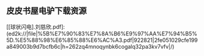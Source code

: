 ## 皮皮书屋电驴下载资源 

[Singularity Is Near(奇点临近).pdf]: (ed2k://|file|Singularity%20Is%20Near%28%E5%A5%87%E7%82%B9%E4%B8%B4%E8%BF%91%29.pdf|7608828|b928f04fcdac5f4fe43e7bc9bfd7420a|h=oiijmyqwjkose4r7xh3sj2xj5rxskg44|/)

[Vitiligo（白癜风专著）.pdf]: (ed2k://|file|Vitiligo%EF%BC%88%E7%99%BD%E7%99%9C%E9%A3%8E%E4%B8%93%E8%91%97%EF%BC%89.pdf|11238471|daa0021b26e93df5aedcece73510113a|h=6xzjpvk5o5caqopmixuom7mndhc2j2y7|/)

[ASP.NET.基础教程—C#案例版.pdf]: (ed2k://|file|ASP.NET.%E5%9F%BA%E7%A1%80%E6%95%99%E7%A8%8B%E2%80%94C%23%E6%A1%88%E4%BE%8B%E7%89%88.pdf|18578365|7a9313a942f097ee6f8bf26ba27b01a7|h=i5oeqilcfc4o6l7eaaf7hnkszkenj6yn|/)

[离散数学教程.pdf]: (ed2k://|file|%E7%A6%BB%E6%95%A3%E6%95%B0%E5%AD%A6%E6%95%99%E7%A8%8B.pdf|13243250|56f6499d14ce20c6be3601d452d0701c|h=bqdcgw5xed347hvpbxk4vjifcsvcwjja|/)

[Taming Text.pdf]: (ed2k://|file|Taming%20Text.pdf|8687887|7042c33145e982518d41c7a64271932d|h=cgjxi56iyirz764osnk4ucq57dsegdrj|/)

[Thinking In Java, 4th edition(pdf含书签).pdf]: (ed2k://|file|Thinking%20In%20Java%2C%204th%20edition%28pdf%E5%90%AB%E4%B9%A6%E7%AD%BE%29.pdf|4560092|0a670da94e3a20f104c2b363edee02be|h=sbaeefpsdrcednkvegbkqielkdpxp3dk|/)

[OOP Demystified A Self-Teaching Guide.chm]: (ed2k://|file|OOP%20Demystified%20A%20Self-Teaching%20Guide.chm|1867577|d129e538eaf7f8138344d39523abae6c|h=onmxbwtxlbdzljtqf2gohlr6frzuq5i4|/)

[Essentials of game theory _ a concise, multidisciplinary introduction.pdf]: (ed2k://|file|Essentials%20of%20game%20theory%20_%20a%20concise%2C%20multidisciplinary%20introduction.pdf|1734154|6b22e6de3e70c835b93458524555d288|h=kwvfgod4njvf6uvpzf2nyhth5pl2oqw3|/)

[A Guide to the Project Management Body of Knowledge (5th edition) (PMBOK® Guide) (项目管理知识体系指南(第5版)).pdf]: (ed2k://|file|A%20Guide%20to%20the%20Project%20Management%20Body%20of%20Knowledge%20%285th%20edition%29%20%28PMBOK%C2%AE%20Guide%29%20%28%E9%A1%B9%E7%9B%AE%E7%AE%A1%E7%90%86%E7%9F%A5%E8%AF%86%E4%BD%93%E7%B3%BB%E6%8C%87%E5%8D%97%28%E7%AC%AC5%E7%89%88%29%29.pdf|8200852|249c27b271edc30afabc545cf9aac323|h=gk6lajsrhvlfmeji57hni6r5iz4kmgqn|/)

[Computer Organization and Design, Fourth Edition_ The Hardware_Software Interface, part 1.pdf]: (ed2k://|file|Computer%20Organization%20and%20Design%2C%20Fourth%20Edition_%20The%20Hardware_Software%20Interface%2C%20part%201.pdf|43768465|4f322008134c264bbf33151083326acb|h=6625z7wdqcor5mibo7l5ircdral3liva|/)

[Programming for the Java Virtual Machine.chm]: (ed2k://|file|Programming%20for%20the%20Java%20Virtual%20Machine.chm|1567303|88d9a33cd55f8c44d5c66689bf948e52|h=kagpje53fg3g3l3iv63mkthuuowcuus3|/)

[交互式系统原理与设计.pdf]: (ed2k://|file|%E4%BA%A4%E4%BA%92%E5%BC%8F%E7%B3%BB%E7%BB%9F%E5%8E%9F%E7%90%86%E4%B8%8E%E8%AE%BE%E8%AE%A1.pdf|46963666|c3181ccf7a527fa2cae7149c14ec7e73|h=vhsel3joe3ygr7ubszk66dxb4apica6j|/)

[Learning Flash CS4 Professional.pdf]: (ed2k://|file|Learning%20Flash%20CS4%20Professional.pdf|20197151|67a19037c0f2ae98f76304a4b49fa729|h=gof65tnohgvu2nbq44dbzwlnnio3ddmi|/)

[Practical Guide to Using SQL in Oracle.pdf]: (ed2k://|file|Practical%20Guide%20to%20Using%20SQL%20in%20Oracle.pdf|3933578|59bbe912c55d6dfe4fa54a0ba9e5555c|h=32mbqochx4og63r6d6p7jbgvr5exqqon|/)

[SEOmoz：The Beginners Guide To SEO.pdf]: (ed2k://|file|SEOmoz%EF%BC%9AThe%20Beginners%20Guide%20To%20SEO.pdf|15112325|1e25c8048f509e652d227dbc10e35631|h=52zwvlvg64zp47ktwxqys33xrqodm3xe|/)

[Testing ASP.NET Web Applications.pdf]: (ed2k://|file|Testing%20ASP.NET%20Web%20Applications.pdf|11378774|865dc2e5fb4b7a1347c35349c49895b2|h=atw7k6mqabktmvihitnclslqlfrsvu56|/)

[Designing Embedded Systems with the SIGNAL Programming Language,Synchronous,ReactiveSpeciﬁcation.pdf]: (ed2k://|file|Designing%20Embedded%20Systems%20with%20the%20SIGNAL%20Programming%20Language%2CSynchronous%2CReactiveSpeci%EF%AC%81cation.pdf|3635550|522c4e773500e46971fd18a5ab633e3a|h=fznvhxju7enxt5jf3allawtcs44sqxhv|/)

[E-Technologies_ Innovation in an Open World.pdf]: (ed2k://|file|E-Technologies_%20Innovation%20in%20an%20Open%20World.pdf|17853723|0fdbd1ecc0e76b00d6040b24adae63e1|h=mp2oan77qkh3rixw4hcu2wkaqq2qffgi|/)

[A Complete Guide to Programming in C++.pdf]: (ed2k://|file|A%20Complete%20Guide%20to%20Programming%20in%20C%2B%2B.pdf|10829969|f2992cf9c2afaa1df38c2e084f9c8ee2|h=x3h7fmsaxip5oaoqu4wc4bqds7vipaaf|/)

[Migrating to Windows Phone.pdf]: (ed2k://|file|Migrating%20to%20Windows%20Phone.pdf|9283526|4ae67f2b56b15d4832ed84b229e87701|h=ctxhja3xer7vknpmozesvmos5srdnrkw|/)

[C# 4, ASP.NET 4, and WPF, with Visual Studio 2010 Jump Start.pdf]: (ed2k://|file|C%23%204%2C%20ASP.NET%204%2C%20and%20WPF%2C%20with%20Visual%20Studio%202010%20Jump%20Start.pdf|13955259|0df124f944a9fbc7af055cc2ea425a32|h=xa674uorw5lihmjilgsk2ooykl2rqem4|/)

[Intelligent Computer Mathematics.pdf]: (ed2k://|file|Intelligent%20Computer%20Mathematics.pdf|3831380|ba43a046109c1bb2a462b26051e0cd27|h=bmofihkyfqkz3iaoirbxfedjqarflzil|/)

[Unix Unleashed (4th Edition).pdf]: (ed2k://|file|Unix%20Unleashed%20%284th%20Edition%29.pdf|8688705|6d8344d6d9d71ed5cc3e941dd7f0b930|h=tupqyd3zt7hng5au6pnkkk4nxe7vh5rd|/)

[Computer Animation.pdf]: (ed2k://|file|Computer%20Animation.pdf|7685760|cc2581009e5f84106f98c327104f30c3|h=eyb6js4zuarkhkrmnsncmdhd2xtofjer|/)

[ADempiere 3.4 ERP Solutions.pdf]: (ed2k://|file|ADempiere%203.4%20ERP%20Solutions.pdf|12203174|fe92e50b5e62838bc5745168dd902860|h=xtppt33t3clsehu4jbkt5sxxn64eu7qd|/)

[SAS 9.2 Macro Language Reference.pdf]: (ed2k://|file|SAS%209.2%20Macro%20Language%20Reference.pdf|2429905|04ebf02696d1ff12d9184ac120b82ce2|h=rnaca4o34eqxfz25lcgxorivjstq3qxf|/)

[Curves and Surfaces for Computer Graphics.pdf]: (ed2k://|file|Curves%20and%20Surfaces%20for%20Computer%20Graphics.pdf|2932480|db0cde45a280b7e6d1b79d731257aab9|h=shfzyx66noez7qrsjjem4kszlzz4c54w|/)

[iOS Development using MonoTouch Cookbook.pdf]: (ed2k://|file|iOS%20Development%20using%20MonoTouch%20Cookbook.pdf|9278458|73593733379c1a4502f47bbb38514ad5|h=ttnxqyxzblpubrdgfnzc5zordzem5ben|/)

[Beginning Silverlight 3.pdf]: (ed2k://|file|Beginning%20Silverlight%203.pdf|4496696|43723308fcc8b91f92e61bc2d94e3a12|h=im77acqfnb6o2brwbnt5dbo5udlz43fd|/)

[分布式系统_概念与设计(原书第5版).pdf]: (ed2k://|file|%E5%88%86%E5%B8%83%E5%BC%8F%E7%B3%BB%E7%BB%9F_%E6%A6%82%E5%BF%B5%E4%B8%8E%E8%AE%BE%E8%AE%A1%28%E5%8E%9F%E4%B9%A6%E7%AC%AC5%E7%89%88%29.pdf|41943040|85d0a208a30f1b7b55c7de4aeae65859|h=23obfhhjaehrorag4fki2vmetoj24ulu|/)

[Management 3.0.pdf]: (ed2k://|file|Management%203.0.pdf|22167238|04ee578a6b2fcf61da5fd12d0751b972|h=i266bexf4ftwakr5duh5nuwuiksutekn|/)

[High Performance Browser Networking.pdf]: (ed2k://|file|High%20Performance%20Browser%20Networking.pdf|17184955|13c335924c389689000c715b6a0eb51f|h=bkqbef3lqkspmed6qswocv3f66gbgjhe|/)

[深入理解Nginx_模块开发与架构解析.pdf]: (ed2k://|file|%E6%B7%B1%E5%85%A5%E7%90%86%E8%A7%A3Nginx_%E6%A8%A1%E5%9D%97%E5%BC%80%E5%8F%91%E4%B8%8E%E6%9E%B6%E6%9E%84%E8%A7%A3%E6%9E%90.pdf|50380577|75ef53ee1d09f4bdd498d512d782d5d8|h=defosoua63baasf6py3f6yveolw6znig|/)

[HTML5高级程序设计（完整版）.pdf]: (ed2k://|file|HTML5%E9%AB%98%E7%BA%A7%E7%A8%8B%E5%BA%8F%E8%AE%BE%E8%AE%A1%EF%BC%88%E5%AE%8C%E6%95%B4%E7%89%88%EF%BC%89.pdf|36545798|7d558beba0c4fe10f0e65140940c25cd|h=m5hnzjtw5f5zqrseiu44qku5oz4voqta|/)

[HTML5 Canvas核心技术 图形、动画与游戏开发.pdf]: (ed2k://|file|HTML5%20Canvas%E6%A0%B8%E5%BF%83%E6%8A%80%E6%9C%AF%20%E5%9B%BE%E5%BD%A2%E3%80%81%E5%8A%A8%E7%94%BB%E4%B8%8E%E6%B8%B8%E6%88%8F%E5%BC%80%E5%8F%91.pdf|47956417|e65ae1b3d70e091fb1fffa7739ad92d6|h=467yekyvcyt6zffldvswoexz3gs6s2hv|/)

[HTML5游戏开发.pdf]: (ed2k://|file|HTML5%E6%B8%B8%E6%88%8F%E5%BC%80%E5%8F%91.pdf|26889549|e062e9235371d26b16edf8a7c24fb252|h=2kffrue3s7xkfrosjc7gkoc77kndck2i|/)

[Think Stats, 2nd ed..pdf]: (ed2k://|file|Think%20Stats%2C%202nd%20ed..pdf|11433495|d9f77be1b3c4c96f4975e49828c0dcff|h=zpun4nlcgdkws4ylp25u3jiezqjyofbr|/)

[OpenStack Swift.pdf]: (ed2k://|file|OpenStack%20Swift.pdf|9652833|735b73586092c3dc635a73ec7a93a6e7|h=qgozm6y4ekoxyewlkq3xqmlit45q6nr4|/)

[Practical Cryptography.pdf]: (ed2k://|file|Practical%20Cryptography.pdf|2485298|bab1b3950a261c2f5bf216dbe05d58a0|h=lvkegzvyss4ihjm2xrywbxuiedp4xx5n|/)

[[球状闪电].刘慈欣.pdf]: (ed2k://|file|%5B%E7%90%83%E7%8A%B6%E9%97%AA%E7%94%B5%5D.%E5%88%98%E6%85%88%E6%AC%A3.pdf|922821|2fe051029cfe199a849003b9d7bcfb6c|h=262zq4mnoqynbk6cogalq32pa3kv7vfv|/)

